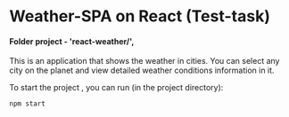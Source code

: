 # Weather-SPA on React (Test-task)

#### Folder project - 'react-weather/', 

This is an application that shows the weather in cities. You can select any city on the planet and view detailed weather conditions information in it.

To start the project , you can run (in the project directory):
```sh
npm start
```